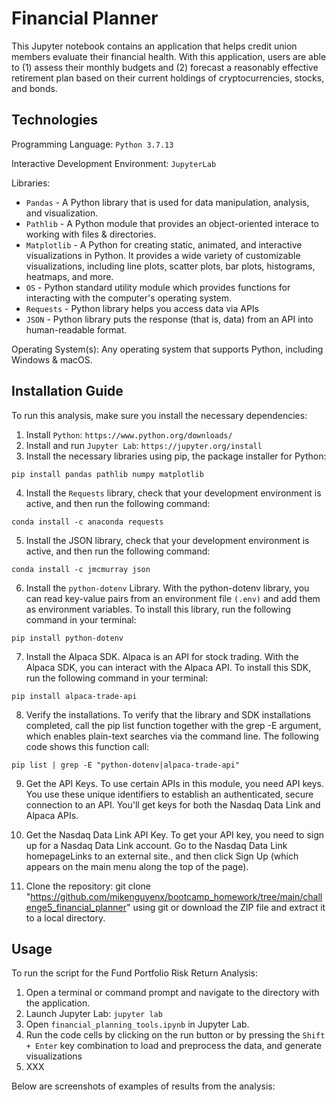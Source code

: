 # Financial Planner

This Jupyter notebook contains an application that helps credit union members evaluate their financial health. With this application, users are able to (1) assess their monthly budgets and (2) forecast a reasonably effective retirement plan based on their current holdings of cryptocurrencies, stocks, and bonds.

## Technologies

Programming Language: `Python 3.7.13`

Interactive Development Environment: `JupyterLab`


Libraries: 
- `Pandas` - A Python library that is used for data manipulation, analysis, and visualization. 
- `Pathlib` - A Python module that provides an object-oriented interace to working with files & directories.
- `Matplotlib` - A Python for creating static, animated, and interactive visualizations in Python. It provides a wide variety of customizable visualizations, including line plots, scatter plots, bar plots, histograms, heatmaps, and more.
- `OS` - Python standard utility module which provides functions for interacting with the computer's operating system.
- `Requests` - Python library helps you access data via APIs
- `JSON` - Python library puts the response (that is, data) from an API into human-readable format.


Operating System(s):  Any operating system that supports Python, including Windows & macOS.

## Installation Guide

To run this analysis, make sure you install the necessary dependencies:

1. Install `Python`: `https://www.python.org/downloads/`
2. Install and run `Jupyter Lab`: `https://jupyter.org/install`
3. Install the necessary libraries using pip, the package installer for Python:
```
pip install pandas pathlib numpy matplotlib
```
4. Install the `Requests` library, check that your development environment is active, and then run the following command:
```
conda install -c anaconda requests
```
5. Install the JSON library, check that your development environment is active, and then run the following command:
```
conda install -c jmcmurray json
```
6. Install the `python-dotenv` Library. With the python-dotenv library, you can read key-value pairs from an environment file `(.env)` and add them as environment variables. To install this library, run the following command in your terminal:
```
pip install python-dotenv
```
7. Install the Alpaca SDK. Alpaca is an API for stock trading. With the Alpaca SDK, you can interact with the Alpaca API. To install this SDK, run the following command in your terminal:
```
pip install alpaca-trade-api
```
8. Verify the installations. To verify that the library and SDK installations completed, call the pip list function together with the grep -E argument, which enables plain-text searches via the command line. The following code shows this function call:
```
pip list | grep -E "python-dotenv|alpaca-trade-api"
```
9. Get the API Keys. To use certain APIs in this module, you need API keys. You use these unique identifiers to establish an authenticated, secure connection to an API. You'll get keys for both the Nasdaq Data Link and Alpaca APIs.

10. Get the Nasdaq Data Link API Key. To get your API key, you need to sign up for a Nasdaq Data Link account. Go to the Nasdaq Data Link homepageLinks to an external site., and then click Sign Up (which appears on the main menu along the top of the page).

11. Clone the repository: git clone "https://github.com/mikenguyenx/bootcamp_homework/tree/main/challenge5_financial_planner" using git or download the ZIP file and extract it to a local directory.


## Usage

To run the script for the Fund Portfolio Risk Return Analysis:

1. Open a terminal or command prompt and navigate to the directory with the application.
1. Launch Jupyter Lab: `jupyter lab`
2. Open `financial_planning_tools.ipynb` in Jupyter Lab.
3. Run the code cells by clicking on the run button or by pressing the `Shift + Enter` key combination to load and preprocess the data, and generate visualizations
4. XXX

Below are screenshots of examples of results from the analysis:

### <Title of Image> 

![]()


## Contributors

Mike Nguyen

Email: nguyen.mikeq@gmail.com

LinkedIn: https://www.linkedin.com/in/mike-nguyen-6899554/

## License

MIT

